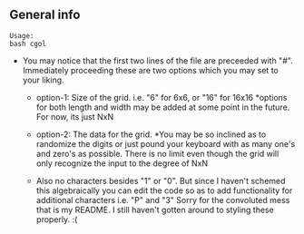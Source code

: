 ## General info
```
Usage:
bash cgol
```

* You may notice that the first two lines of the file are preceeded with "#". Immediately proceeding these are two options which you may set to your liking.

  * option-1: Size of the grid. i.e. "6" for 6x6, or "16" for 16x16 *options for both length and width may be added at some point in the future. For now, its just NxN

  * option-2: The data for the grid. *You may be so inclined as to randomize the digits or just pound your keyboard with as many one's and zero's as possible. There is no limit even though the grid will only recognize the input to the degree of NxN

  * Also no characters besides "1" or "0". But since I haven't schemed this algebraically you can edit the code so as to add functionality for additional characters i.e. "P" and "3"
Sorry for the convoluted mess that is my README. I still haven't gotten around to styling these properly. :(
